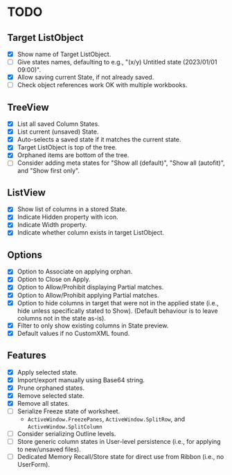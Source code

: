 # TODO
## Target ListObject
- [x] Show name of Target ListObject.
- [ ] Give states names, defaulting to e.g., "(x/y) Untitled state (2023/01/01 09:00)".
- [x] Allow saving current State, if not already saved.
- [ ] Check object references work OK with multiple workbooks.
## TreeView
- [x] List all saved Column States.
- [x] List current (unsaved) State.
- [x] Auto-selects a saved state if it matches the current state.
- [x] Target ListObject is top of the tree.
- [x] Orphaned items are bottom of the tree.
- [ ] Consider adding meta states for "Show all (default)", "Show all (autofit)", and "Show first only".
## ListView
- [x] Show list of columns in a stored State.
- [x] Indicate Hidden property with icon.
- [x] Indicate Width property.
- [x] Indicate whether column exists in target ListObject.
## Options
- [x] Option to Associate on applying orphan.
- [x] Option to Close on Apply.
- [x] Option to Allow/Prohibit displaying Partial matches.
- [x] Option to Allow/Prohibit applying Partial matches.
- [x] Option to hide columns in target that were not in the applied state (i.e., hide unless specifically stated to Show). (Default behaviour is to leave columns not in the state as-is).
- [x] Filter to only show existing columns in State preview.
- [x] Default values if no CustomXML found.
## Features
- [x] Apply selected state.
- [x] Import/export manually using Base64 string.
- [x] Prune orphaned states.
- [x] Remove selected state.
- [x] Remove all states.
- [ ] Serialize Freeze state of worksheet.
  - `ActiveWindow.FreezePanes`, `ActiveWindow.SplitRow`, and `ActiveWindow.SplitColumn`
- [ ] Consider serializing Outline levels.
- [ ] Store generic column states in User-level persistence (i.e., for applying to new/unsaved files).
- [ ] Dedicated Memory Recall/Store state for direct use from Ribbon (i.e., no UserForm).